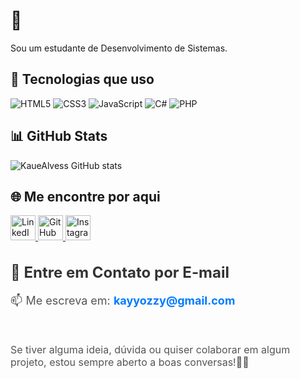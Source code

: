 #  👋
 
Sou um estudante de Desenvolvimento de Sistemas.

## 🚀 Tecnologias que uso

![HTML5](https://img.shields.io/badge/-HTML5-E34F26?logo=html5&logoColor=fff)
![CSS3](https://img.shields.io/badge/-CSS3-1572B6?logo=css3&logoColor=fff)
![JavaScript](https://img.shields.io/badge/-JavaScript-F7DF1E?logo=javascript&logoColor=000)
![C#](https://img.shields.io/badge/-C%23-239120?logo=c-sharp&logoColor=fff)
![PHP](https://img.shields.io/badge/-PHP-777BB4?logo=php&logoColor=fff)


## 📊 GitHub Stats

![KaueAlvess GitHub stats](https://github-readme-stats.vercel.app/api?username=KaueAlvess&show_icons=true&theme=dracula)

## 🌐 Me encontre por aqui

<a href="https://www.linkedin.com/in/kaue-alves-696a1b34b?utm_source=share&utm_campaign=share_via&utm_content=profile&utm_medium=android_app" target="_blank">
  <img src="https://cdn.jsdelivr.net/gh/devicons/devicon/icons/linkedin/linkedin-original.svg" width="40" alt="LinkedIn"/>
</a>

<a href="https://github.com/KaueAlvess" target="_blank">
  <img src="https://cdn.jsdelivr.net/gh/devicons/devicon/icons/github/github-original.svg" width="40" alt="GitHub"/>
</a>

<a href="https://www.instagram.com/kayrysht/" target="_blank">
  <img src="https://upload.wikimedia.org/wikipedia/commons/a/a5/Instagram_icon.png" width="40" alt="Instagram"/>
</a>


<section>
  <h3 style="font-size: 24px; color: #333; margin-bottom: 10px;">💌 Entre em Contato por E-mail</h3>
  <p style="font-size: 18px; color: #555;">
    📫 Me escreva em: 
    <a href="kayyozzy@gmal.com" style="color: #007BFF; font-weight: bold; text-decoration: none;">kayyozzy@gmail.com</a>
  </p>
  <br>
  <p style="font-size: 16px; color: #555;">
    Se tiver alguma ideia, dúvida ou quiser colaborar em algum projeto, estou sempre aberto a boas conversas!🚀✨
  </p>
</section>



